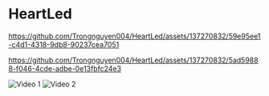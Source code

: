 # HeartLed

https://github.com/Trongnguyen004/HeartLed/assets/137270832/59e95ee1-c4d1-4318-9db8-90237cea7051

https://github.com/Trongnguyen004/HeartLed/assets/137270832/5ad59888-f046-4cde-adbe-0e13fbfc24e3

![Video 1](https://github.com/Trongnguyen004/HeartLed/assets/137270832/59e95ee1-c4d1-4318-9db8-90237cea7051)
![Video 2](https://github.com/Trongnguyen004/HeartLed/assets/137270832/5ad59888-f046-4cde-adbe-0e13fbfc24e3)
